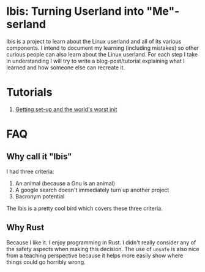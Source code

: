 # Ibis: Turning Userland into "Me"-serland

Ibis is a project to learn about the Linux userland and all of 
its various components. I intend to document my learning (including mistakes) 
so other curious people can also learn about the Linux userland. 
For each step I take in understanding I will try to write a blog-post/tutorial
explaining what I learned and how someone else can recreate it. 




# Tutorials

1. [Getting set-up and the world's worst init](tutorials/01_setup_and_bad_init.html)

# FAQ

## Why call it "Ibis"

I had three criteria:

1. An animal (because a Gnu is an animal)
1. A google search doesn't immediately turn up another project
1. Bacronym potential

The Ibis is a pretty cool bird which covers these three criteria. 


## Why Rust

Because I like it. I enjoy programming in Rust. 
I didn't really consider any of the safety aspects when making this decision. 
The use of `unsafe` is also nice from a teaching perspective because it helps
more easily show where things could go horribly wrong. 
